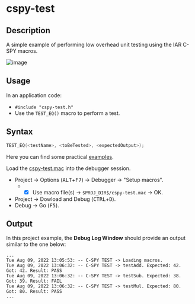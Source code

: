 # cspy-test

## Description
A simple example of performing low overhead unit testing using the IAR C-SPY macros.

![image](https://user-images.githubusercontent.com/54443595/183666231-0fe6a51d-fee7-4e69-8f32-5ba32f871eba.png)

## Usage
In an application code:
- `#include "cspy-test.h"`
- Use the `TEST_EQ()` macro to perform a test.

## Syntax
```c
TEST_EQ(<testName>, <toBeTested>, <expectedOutput>);
```
Here you can find some practical [examples](https://github.com/felipe-iar/cspy-test/blob/bfebcebe515cc1e14b5673cbf8ecb4c35ef19522/app/app.c#L7-L9).

Load the [cspy-test.mac](app/cspy-test.mac) into the debugger session.
- Project → Options (<kbd>ALT</kbd>+<kbd>F7</kbd>) → Debugger → "Setup macros".
   - - [x] Use macro file(s) → `$PROJ_DIR$/cspy-test.mac` → OK.
- Project → Dowload and Debug (<kbd>CTRL</kbd>+<kbd>D</kbd>).
- Debug → Go (<kbd>F5</kbd>).

## Output
In this project example, the __Debug Log Window__ should provide an output similar to the one below:
```
...
Tue Aug 09, 2022 13:05:53: -- C-SPY TEST -> Loading macros. 
Tue Aug 09, 2022 13:06:32: -- C-SPY TEST -> testAdd. Expected: 42. Got: 42. Result: PASS 
Tue Aug 09, 2022 13:06:32: -- C-SPY TEST -> testSub. Expected: 38. Got: 39. Result: FAIL 
Tue Aug 09, 2022 13:06:32: -- C-SPY TEST -> testMul. Expected: 80. Got: 80. Result: PASS 
...
```

